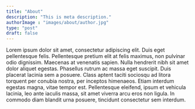```yaml
---
title: "About"
description: "This is meta description."
authorImage : "images/about/author.jpg"
type: "post"
draft: false
---
```


Lorem ipsum dolor sit amet, consectetur adipiscing elit. Duis eget pellentesque felis. Pellentesque pretium elit at felis maximus, non pulvinar odio dignissim. Maecenas at venenatis sapien. Nulla hendrerit nibh sit amet dolor aliquet egestas. Phasellus rutrum ac massa eget suscipit. Duis placerat lacinia sem a posuere. Class aptent taciti sociosqu ad litora torquent per conubia nostra, per inceptos himenaeos. Etiam interdum egestas magna, vitae tempor est. Pellentesque eleifend, ipsum et vehicula lacinia, leo ante iaculis massa, sit amet viverra arcu eros non ligula. In commodo diam blandit urna posuere, tincidunt consectetur sem interdum.
